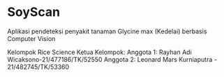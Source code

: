 # SoyScan
Aplikasi pendeteksi penyakit tanaman Glycine max (Kedelai) berbasis Computer Vision

Kelompok Rice Science 
Ketua Kelompok:
Anggota 1: Rayhan Adi Wicaksono-21/477186/TK/52550
Anggota 2: Leonard Mars Kurniaputra - 21/482745/TK/53360